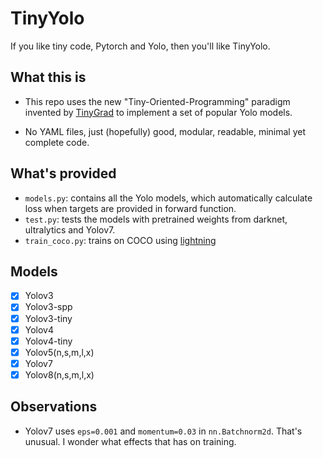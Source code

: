 # TinyYolo #

If you like tiny code, Pytorch and Yolo, then you'll like TinyYolo.

## What this is ##

* This repo uses the new "Tiny-Oriented-Programming" paradigm invented by [TinyGrad](https://github.com/tinygrad/tinygrad) to implement a set of popular Yolo models.

* No YAML files, just (hopefully) good, modular, readable, minimal yet complete code.

## What's provided ##

* `models.py`: contains all the Yolo models, which automatically calculate loss when targets are provided in forward function.
* `test.py`: tests the models with pretrained weights from darknet, ultralytics and Yolov7.
* `train_coco.py`: trains on COCO using [lightning](https://lightning.ai/)

## Models ##

- [x] Yolov3
- [x] Yolov3-spp
- [x] Yolov3-tiny
- [x] Yolov4
- [x] Yolov4-tiny
- [x] Yolov5(n,s,m,l,x)
- [x] Yolov7
- [x] Yolov8(n,s,m,l,x)

## Observations ##

* Yolov7 uses `eps=0.001` and `momentum=0.03` in `nn.Batchnorm2d`. That's unusual. I wonder what effects that has on training.
